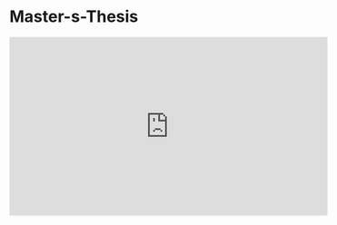 # Master-s-Thesis

<iframe width="560" height="315" src="https://www.youtube.com/embed/JQkNqY0I02Y" title="JQkNqY0I02Y&t" frameborder="0" allow="accelerometer; autoplay; clipboard-write; encrypted-media; gyroscope; picture-in-picture" allowfullscreen></iframe>
